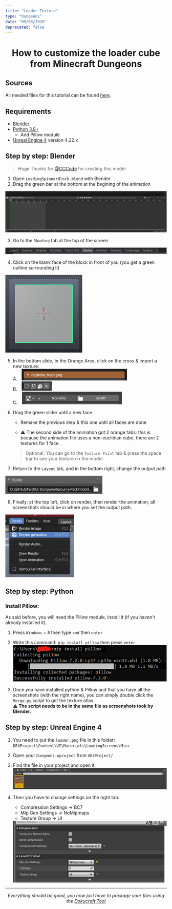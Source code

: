 ```yaml
---
title: "Loader Texture"
type: "Dungeons"
date: "09/08/2020"
deprecated: false
---
```


<h1 align="center"> How to customize the loader cube from Minecraft Dungeons </h1>

## Sources
All needed files for this tutorial can be found [here](https://github.com/Faithful-Resource-Pack/Faithful-Dungeons-32x/tree/dungeons-latest/Tools/loader).

## Requirements
- [Blender](https://www.blender.org/)  
- [Python 3.8+](https://www.python.org/)  
    - And Pillow module  
- [Unreal Engine 4](https://www.unrealengine.com/) version 4.22.x  

## Step by step: Blender  
> Huge Thanks for [@CCCode](https://github.com/EvenTorset) for creating this model  

1. Open `LoadingSpinnerBlock.blend` with Blender  
2. Drag the green bar at the bottom at the begining of the animation  
<img class="center" src="/images/pages/dungeons/loader-cube/1.png" alt="green bar" loading="lazy">

3. Go to the `Shading` tab at the top of the screen  
<img class="center" src="/images/pages/dungeons/loader-cube/2.png" alt="shading tab" loading="lazy">

4. Click on the blank face of the block in front of you (you get a green outline surrounding it)  
<img class="center" src="/images/pages/dungeons/loader-cube/3.png" alt="block green outline" loading="lazy">

5. In the bottom slide, in the Orange Area, click on the cross & import a new texture:  
    A. <img style="padding-left: 10px;" src="/images/pages/dungeons/loader-cube/4.png" alt="import texture 1" loading="lazy"><br>
    B. <img style="padding-left: 10px;" src="/images/pages/dungeons/loader-cube/5.png" alt="import texture 2" loading="lazy"><br>
    C. <img style="padding-left: 10px;" src="/images/pages/dungeons/loader-cube/6.png" alt="import texture 3" loading="lazy"><br>

6. Drag the green slider until a new face  
    - Remake the previous step & this one until all faces are done  
    - <p class="red-text">⚠️ The second side of the animation got 2 orange tabs: this is because the animation file uses a non-euclidian cube, there are 2 textures for 1 face.</p>  
    > Optional: You can go to the `Texture Paint` tab & press the space bar to see your texture on the model.  

7. Return to the `Layout` tab, and in the bottom right, change the output path
  <img class="center" src="/images/pages/dungeons/loader-cube/7.png" alt="output path" loading="lazy">

8. Finally: at the top left, click on render, then render the animation, all screenshots should be in where you set the output path.
  <img class="center" src="/images/pages/dungeons/loader-cube/8.png" alt="render animation" loading="lazy">
  
## Step by step: Python  
### Install Pillow:  
As said before, you will need the Pillow module, install it (if you haven't already installed it).  
1. Press `Windows` + `R` then type `cmd` then `enter`  
2. Write this command: `pip install pillow` then press `enter`  
    <img class="center" src="/images/pages/dungeons/loader-cube/9.png" alt="pip install command" loading="lazy">

3. Once you have installed python & Pillow and that you have all the screenshots (with the right name), you can simply double click the `Merge.py` script to get the texture atlas.  
    <strong class="red-text">⚠️ The script needs to be in the same file as screenshots took by Blender.</strong>  

## Step by step: Unreal Engine 4  

1. You need to put the `loader.png` file in this folder: `UE4Project\Content\UI\Materials\LoadingScreens\Misc`  
2. Open your `Dungeons.uproject` from `UE4Project/`  
3. Find the file in your project and open it:  
    <img class="center" src="/images/pages/dungeons/loader-cube/10.png" alt="open file" loading="lazy">

4. Then you have to change settings on the right tab:  
    - Compression Settings → BC7  
    - Mip Gen Settings → NoMipmaps  
    - Texture Group → UI  
    <img class="center" src="/images/pages/dungeons/loader-cube/11.png" alt="settings" loading="lazy">

---

<p align="center"><em>Everything should be good, you now just have to package your files using the <a href="https://github.com/Dokucraft/Dungeons-Mod-Kit">Dokucraft Tool</a></em></p>
